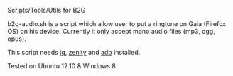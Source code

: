 Scripts/Tools/Utils for B2G

b2g-audio.sh is a script which allow user to put a ringtone on Gaia (Firefox OS) on his device.
Currently it only accept mono audio files (mp3, ogg, opus).

This script needs [jq](https://github.com/stedolan/jq), [zenity](https://live.gnome.org/Zenity) and [adb](http://developer.android.com/tools/help/adb.html) installed.

Tested on Ubuntu 12.10 & Windows 8
